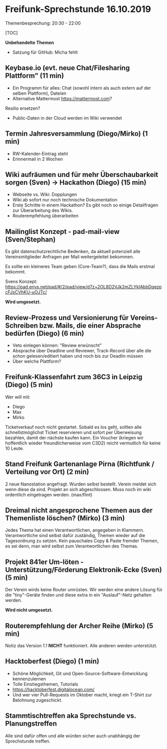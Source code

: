 ﻿# Freifunk-Sprechstunde 16.10.2019

Themenbesprechung: 20:30 - 22:00

[TOC]

**Unbehandelte Themen**

- Satzung für GitHub: Micha fehlt


## Keybase.io (evt. neue Chat/Filesharing Plattform" (11 min)

- Ein Programm für alles: Chat (sowohl intern als auch extern auf der selben Plattform), Dateien
- Alternative Mattermost https://mattermost.com?

Resilio ersetzen?

- Public-Daten in der Cloud werden im Wiki verwendet

## Termin Jahresversammlung (Diego/Mirko) (1 min)

- RW-Kalender-Eintrag steht
- Erinnermail in 2 Wochen

## Wiki aufräumen und für mehr Überschaubarkeit sorgen (Sven) -> Hackathon (Diego) (15 min)

- Webseite vs. Wiki: Dopplungen
- Wiki ab sofort nur noch technische Dokumentation
- Erste Schritte in einem Hackathon? Es gibt noch so einige Detailfragen zur Überarbeitung des Wikis.
- Routerempfehlung überarbeiten

## Mailinglist Konzept - pad-mail-view (Sven/Stephan)

Es gibt datenschutzrechtliche Bedenken, da aktuell potenziell alle Vereinsmitglieder Anfragen per Mail weitergeleitet bekommen.

Es sollte ein kleineres Team geben (Core-Team?), dass die Mails erstmal bekommt.

Svens Konzept: https://pad.envs.net/pad/#/2/pad/view/d7z+2OL8D2VJk2mZLYklAbbDqezpcFJsCVhKU-uOJTc/

**Wird umgesetzt.**

## Review-Prozess und Versionierung für Vereins-Schreiben bzw. Mails, die einer Absprache bedürfen (Diego) (6 min)

- Veto einlegen können: "Review erwünscht"
- Absprache über Deadline und Reviewer, Track-Record über alle die schon gelesen/editiert haben und noch bis zur Deadlin müssen
- Über welche Plattform?

## Freifunk-Klassenfahrt zum 36C3 in Leipzig (Diego) (5 min)

Wer will mit:
- Diego
- Max
- Mirko

Ticketverkauf noch nicht gestartet. Sobald es los geht, sollten alle schnellstmöglichst Ticket reservieren und sofort per Überweisung bezahlen, damit der nächste kaufen kann. Ein Voucher (kriegen wir hoffentlich wieder freundlicherweise vom C3D2) reicht vermutlich für keine 10 Leute.

## Stand Freifunk Gartenanlage Pirna (Richtfunk / Verteilung vor Ort) (2 min)
2 neue Nanostation angefragt. Wurden selbst bestellt. Verein meldet sich wenn diese da sind. Projekt an sich abgeschlossen. Muss noch im wiki ordentlich eingetragen werden. (max/flint)

## Dreimal nicht angesprochene Themen aus der Themenliste löschen? (Mirko) (3 min)

Jedes Thema hat einen Verantwortlichen, angegeben in Klammern. Verantwortliche sind selbst dafür zuständig, Themen wieder auf die Tagesordnung zu setzen. Kein pauschales Copy & Paste fremder Themen, es sei denn, man wird selbst zum Verantwortlichen des Themas.

## Projekt 841er Um-löten - Unterstützung/Förderung Elektronik-Ecke (Sven) (5 min)

Der Verein wirds keine Router umrüsten. Wir werden eine andere Lösung für die "tiny"-Geräte finden und diese extra in ein "Auslauf"-Netz gehalten werden.

**Wird nicht umgesetzt.**

## Routerempfehlung der Archer Reihe (Mirko) (5 min)

Notiz das Version 1.1 **NICHT** funktioniert. Alle anderen werden unterstützt.

## Hacktoberfest (Diego) (1 min)

- Schöne Möglichkeit, Git und Open-Source-Software-Entwicklung kennenzulernen
- Tolle Einstiegsthemen, Tutorials
- https://hacktoberfest.digitalocean.com/
- Und wer vier Pull-Requests im Oktober macht, kriegt ein T-Shirt zur Belohnung zugeschickt.

## Stammtischtreffen aka Sprechstunde vs. Planungstreffen

Alle sind dafür offen und alle würden sicher auch unabhängig der Sprechstunde treffen.
